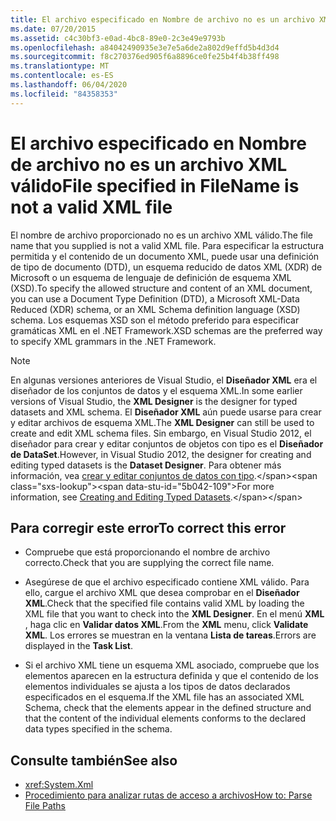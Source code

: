 ```yaml
---
title: El archivo especificado en Nombre de archivo no es un archivo XML válido
ms.date: 07/20/2015
ms.assetid: c4c30bf3-e0ad-4bc8-89e0-2c3e49e9793b
ms.openlocfilehash: a84042490935e3e7e5a6de2a802d9effd5b4d3d4
ms.sourcegitcommit: f8c270376ed905f6a8896ce0fe25b4f4b38ff498
ms.translationtype: MT
ms.contentlocale: es-ES
ms.lasthandoff: 06/04/2020
ms.locfileid: "84358353"
---
```

# <a name="file-specified-in-filename-is-not-a-valid-xml-file"></a><span data-ttu-id="5b042-102">El archivo especificado en Nombre de archivo no es un archivo XML válido</span><span class="sxs-lookup"><span data-stu-id="5b042-102">File specified in FileName is not a valid XML file</span></span>

<span data-ttu-id="5b042-103">El nombre de archivo proporcionado no es un archivo XML válido.</span><span class="sxs-lookup"><span data-stu-id="5b042-103">The file name that you supplied is not a valid XML file.</span></span> <span data-ttu-id="5b042-104">Para especificar la estructura permitida y el contenido de un documento XML, puede usar una definición de tipo de documento (DTD), un esquema reducido de datos XML (XDR) de Microsoft o un esquema de lenguaje de definición de esquema XML (XSD).</span><span class="sxs-lookup"><span data-stu-id="5b042-104">To specify the allowed structure and content of an XML document, you can use a Document Type Definition (DTD), a Microsoft XML-Data Reduced (XDR) schema, or an XML Schema definition language (XSD) schema.</span></span> <span data-ttu-id="5b042-105">Los esquemas XSD son el método preferido para especificar gramáticas XML en el .NET Framework.</span><span class="sxs-lookup"><span data-stu-id="5b042-105">XSD schemas are the preferred way to specify XML grammars in the .NET Framework.</span></span>

> [!NOTE]
> <span data-ttu-id="5b042-106">En algunas versiones anteriores de Visual Studio, el **Diseñador XML** era el diseñador de los conjuntos de datos y el esquema XML.</span><span class="sxs-lookup"><span data-stu-id="5b042-106">In some earlier versions of Visual Studio, the **XML Designer** is the designer for typed datasets and XML schema.</span></span> <span data-ttu-id="5b042-107">El **Diseñador XML** aún puede usarse para crear y editar archivos de esquema XML.</span><span class="sxs-lookup"><span data-stu-id="5b042-107">The **XML Designer** can still be used to create and edit XML schema files.</span></span> <span data-ttu-id="5b042-108">Sin embargo, en Visual Studio 2012, el diseñador para crear y editar conjuntos de objetos con tipo es el **Diseñador de DataSet**.</span><span class="sxs-lookup"><span data-stu-id="5b042-108">However, in Visual Studio 2012, the designer for creating and editing typed datasets is the **Dataset Designer**.</span></span> <span data-ttu-id="5b042-109">Para obtener más información, vea [crear y editar conjuntos de datos con tipo](https://docs.microsoft.com/previous-versions/visualstudio/visual-studio-2013/314t4see(v=vs.120)).</span><span class="sxs-lookup"><span data-stu-id="5b042-109">For more information, see [Creating and Editing Typed Datasets](https://docs.microsoft.com/previous-versions/visualstudio/visual-studio-2013/314t4see(v=vs.120)).</span></span>

## <a name="to-correct-this-error"></a><span data-ttu-id="5b042-110">Para corregir este error</span><span class="sxs-lookup"><span data-stu-id="5b042-110">To correct this error</span></span>

- <span data-ttu-id="5b042-111">Compruebe que está proporcionando el nombre de archivo correcto.</span><span class="sxs-lookup"><span data-stu-id="5b042-111">Check that you are supplying the correct file name.</span></span>

- <span data-ttu-id="5b042-112">Asegúrese de que el archivo especificado contiene XML válido. Para ello, cargue el archivo XML que desea comprobar en el **Diseñador XML**.</span><span class="sxs-lookup"><span data-stu-id="5b042-112">Check that the specified file contains valid XML by loading the XML file that you want to check into the **XML Designer**.</span></span> <span data-ttu-id="5b042-113">En el menú **XML** , haga clic en **Validar datos XML**.</span><span class="sxs-lookup"><span data-stu-id="5b042-113">From the **XML** menu, click **Validate XML**.</span></span> <span data-ttu-id="5b042-114">Los errores se muestran en la ventana **Lista de tareas**.</span><span class="sxs-lookup"><span data-stu-id="5b042-114">Errors are displayed in the **Task List**.</span></span>

- <span data-ttu-id="5b042-115">Si el archivo XML tiene un esquema XML asociado, compruebe que los elementos aparecen en la estructura definida y que el contenido de los elementos individuales se ajusta a los tipos de datos declarados especificados en el esquema.</span><span class="sxs-lookup"><span data-stu-id="5b042-115">If the XML file has an associated XML Schema, check that the elements appear in the defined structure and that the content of the individual elements conforms to the declared data types specified in the schema.</span></span>

## <a name="see-also"></a><span data-ttu-id="5b042-116">Consulte también</span><span class="sxs-lookup"><span data-stu-id="5b042-116">See also</span></span>

- <xref:System.Xml>
- [<span data-ttu-id="5b042-117">Procedimiento para analizar rutas de acceso a archivos</span><span class="sxs-lookup"><span data-stu-id="5b042-117">How to: Parse File Paths</span></span>](../developing-apps/programming/drives-directories-files/how-to-parse-file-paths.md)
